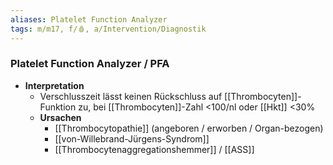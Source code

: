 ```yaml
---
aliases: Platelet Function Analyzer
tags: m/m17, f/🩸, a/Intervention/Diagnostik
---
```

### Platelet Function Analyzer / PFA 
- **Interpretation**
	- Verschlusszeit lässt keinen Rückschluss auf [[Thrombocyten]]-Funktion zu, bei [[Thrombocyten]]-Zahl <100/nl oder [[Hkt]] <30%
	- **Ursachen**
		- [[Thrombocytopathie]] (angeboren / erworben / Organ-bezogen)
		- [[von-Willebrand-Jürgens-Syndrom]]
		- [[Thrombocytenaggregationshemmer]] / [[ASS]]